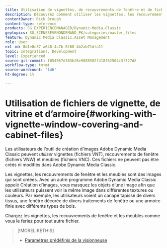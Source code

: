 ```yaml
---
title: Utilisation de vignettes, de recouvrements de fenêtre et de fichiers de cabinet
description: Découvrez comment utiliser les vignettes, les recouvrements de fenêtre et les fichiers de Cabinet dans Adobe Dynamic Media Classic.
contentOwner: Rick Brough
content-type: reference
products: SG_EXPERIENCEMANAGER/Dynamic-Media-Classic
geptopics: SG_SCENESEVENONDEMAND_PK/categories/master_files
feature: Dynamic Media Classic,Asset Management
role: User
exl-id: 8d1e0c37-a648-4c7b-8f68-4b2ab71dfa11
topic: Integrations, Development
level: Experienced
source-git-commit: f054057d383b26e9088582f418f62504c3f327d8
workflow-type: tm+mt
source-wordcount: '146'
ht-degree: 1%

---
```


# Utilisation de fichiers de vignette, de vitrine et d’armoire{#working-with-vignette-window-covering-and-cabinet-files}

Les utilisateurs de l’outil de création d’images Adobe Dynamic Media Classic peuvent *utiliser* vignettes (fichiers VNT), recouvrements de fenêtre (fichiers VNW) et meubles (fichiers VNC). Ces fichiers ne peuvent pas être créés ni modifiés dans Adobe Dynamic Media Classic.

Les vignettes, les recouvrements de fenêtre et les meubles sont des images qui sont créées. Avec un autre programme Adobe Dynamic Media Classic appelé Création d’images, vous masquez les objets d’une image afin que les utilisateurs puissent voir la même image dans différentes textures ou couleurs. Par exemple, les utilisateurs voient un canapé tapissé de divers tissus, une fenêtre décorée de divers traitements de fenêtre ou une armoire finie avec différents types de bois.

Chargez les vignettes, les recouvrements de fenêtre et les meubles comme vous le feriez pour tout autre fichier.

>[!MORELIKETHIS]
>
>* [Paramètres prédéfinis de la visionneuse](application-setup.md#viewer_presets)
